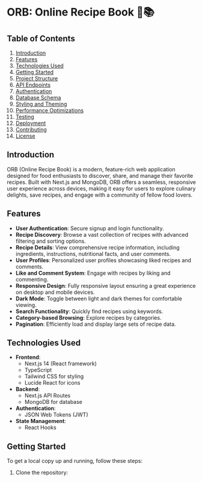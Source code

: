 # ORB: Online Recipe Book 🍳📚

## Table of Contents
1. [Introduction](#introduction)
2. [Features](#features)
3. [Technologies Used](#technologies-used)
4. [Getting Started](#getting-started)
5. [Project Structure](#project-structure)
6. [API Endpoints](#api-endpoints)
7. [Authentication](#authentication)
8. [Database Schema](#database-schema)
9. [Styling and Theming](#styling-and-theming)
10. [Performance Optimizations](#performance-optimizations)
11. [Testing](#testing)
12. [Deployment](#deployment)
13. [Contributing](#contributing)
14. [License](#license)

## Introduction

ORB (Online Recipe Book) is a modern, feature-rich web application designed for food enthusiasts to discover, share, and manage their favorite recipes. Built with Next.js and MongoDB, ORB offers a seamless, responsive user experience across devices, making it easy for users to explore culinary delights, save recipes, and engage with a community of fellow food lovers.

## Features

- **User Authentication**: Secure signup and login functionality.
- **Recipe Discovery**: Browse a vast collection of recipes with advanced filtering and sorting options.
- **Recipe Details**: View comprehensive recipe information, including ingredients, instructions, nutritional facts, and user comments.
- **User Profiles**: Personalized user profiles showcasing liked recipes and comments.
- **Like and Comment System**: Engage with recipes by liking and commenting.
- **Responsive Design**: Fully responsive layout ensuring a great experience on desktop and mobile devices.
- **Dark Mode**: Toggle between light and dark themes for comfortable viewing.
- **Search Functionality**: Quickly find recipes using keywords.
- **Category-based Browsing**: Explore recipes by categories.
- **Pagination**: Efficiently load and display large sets of recipe data.

## Technologies Used

- **Frontend**: 
  - Next.js 14 (React framework)
  - TypeScript
  - Tailwind CSS for styling
  - Lucide React for icons
- **Backend**: 
  - Next.js API Routes
  - MongoDB for database
- **Authentication**: 
  - JSON Web Tokens (JWT)
- **State Management**: 
  - React Hooks

## Getting Started

To get a local copy up and running, follow these steps:

1. Clone the repository:

